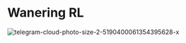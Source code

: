 # Wanering RL

![telegram-cloud-photo-size-2-5190400061354395628-x](https://github.com/JakobDen/RLWandering/assets/54845271/4b245b4a-705c-48ea-99f2-ddcc88b3953c)

